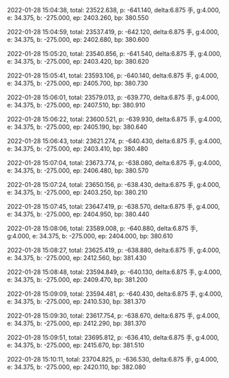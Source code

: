 2022-01-28 15:04:38, total: 23522.638, p: -641.140, delta:6.875 手, g:4.000, e: 34.375, b: -275.000, ep: 2403.260, bp: 380.550

2022-01-28 15:04:59, total: 23537.419, p: -642.120, delta:6.875 手, g:4.000, e: 34.375, b: -275.000, ep: 2402.680, bp: 380.600

2022-01-28 15:05:20, total: 23540.856, p: -641.540, delta:6.875 手, g:4.000, e: 34.375, b: -275.000, ep: 2403.420, bp: 380.620

2022-01-28 15:05:41, total: 23593.106, p: -640.140, delta:6.875 手, g:4.000, e: 34.375, b: -275.000, ep: 2405.700, bp: 380.730

2022-01-28 15:06:01, total: 23579.013, p: -639.770, delta:6.875 手, g:4.000, e: 34.375, b: -275.000, ep: 2407.510, bp: 380.910

2022-01-28 15:06:22, total: 23600.521, p: -639.930, delta:6.875 手, g:4.000, e: 34.375, b: -275.000, ep: 2405.190, bp: 380.640

2022-01-28 15:06:43, total: 23621.274, p: -640.430, delta:6.875 手, g:4.000, e: 34.375, b: -275.000, ep: 2403.410, bp: 380.480

2022-01-28 15:07:04, total: 23673.774, p: -638.080, delta:6.875 手, g:4.000, e: 34.375, b: -275.000, ep: 2406.480, bp: 380.570

2022-01-28 15:07:24, total: 23650.156, p: -638.430, delta:6.875 手, g:4.000, e: 34.375, b: -275.000, ep: 2403.250, bp: 380.210

2022-01-28 15:07:45, total: 23647.419, p: -638.570, delta:6.875 手, g:4.000, e: 34.375, b: -275.000, ep: 2404.950, bp: 380.440

2022-01-28 15:08:06, total: 23589.008, p: -640.880, delta:6.875 手, g:4.000, e: 34.375, b: -275.000, ep: 2404.000, bp: 380.610

2022-01-28 15:08:27, total: 23625.419, p: -638.880, delta:6.875 手, g:4.000, e: 34.375, b: -275.000, ep: 2412.560, bp: 381.430

2022-01-28 15:08:48, total: 23594.849, p: -640.130, delta:6.875 手, g:4.000, e: 34.375, b: -275.000, ep: 2409.470, bp: 381.200

2022-01-28 15:09:09, total: 23594.481, p: -640.430, delta:6.875 手, g:4.000, e: 34.375, b: -275.000, ep: 2410.530, bp: 381.370

2022-01-28 15:09:30, total: 23617.754, p: -638.670, delta:6.875 手, g:4.000, e: 34.375, b: -275.000, ep: 2412.290, bp: 381.370

2022-01-28 15:09:51, total: 23695.812, p: -636.410, delta:6.875 手, g:4.000, e: 34.375, b: -275.000, ep: 2415.670, bp: 381.510

2022-01-28 15:10:11, total: 23704.825, p: -636.530, delta:6.875 手, g:4.000, e: 34.375, b: -275.000, ep: 2420.110, bp: 382.080